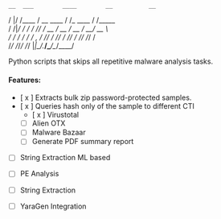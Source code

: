     __  ___        ____        __          __           
   /  |/  /____   / __ \____  / /_  ____  / /_____      
  / /|_/ / ___/  / /_/ / __ \/ __ \/ __ \/ __/ __ \     
 / /  / / /     / _, _/ /_/ / /_/ / /_/ / /_/ /_/ /     
/_/  /_/_/     /_/ |_|\____/_.___/\____/\__/\____/     

Python scripts that skips all repetitive malware analysis tasks.
#### Features:

- [ x ] Extracts bulk zip password-protected samples.
- [ x ] Queries hash only of the sample to different CTI
	- [ x ] Virustotal
	- [  ] Alien OTX 
	- [  ] Malware Bazaar
	- [  ] Generate PDF summary report
- [  ] String Extraction ML based
- [  ] PE Analysis 
- [  ] String Extraction 
- [  ] YaraGen Integration

